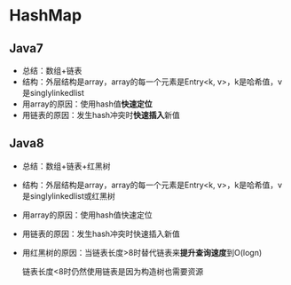 # HashMap

## Java7

- 总结：数组+链表
- 结构：外层结构是array，array的每一个元素是Entry<k, v>，k是哈希值，v是singlylinkedlist
- 用array的原因：使用hash值**快速定位**
- 用链表的原因：发生hash冲突时**快速插入**新值



## Java8

- 总结：数组+链表+红黑树

- 结构：外层结构是array，array的每一个元素是Entry<k, v>，k是哈希值，v是singlylinkedlist或红黑树

- 用array的原因：使用hash值快速定位

- 用链表的原因：发生hash冲突时快速插入新值

- 用红黑树的原因：当链表长度>8时替代链表来**提升查询速度**到O(logn)

  链表长度<8时仍然使用链表是因为构造树也需要资源